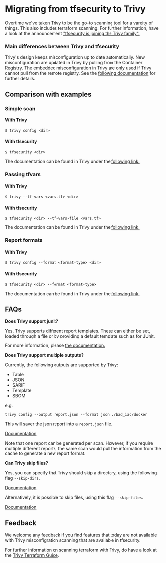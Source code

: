 # Migrating from tfsecurity to Trivy
Overtime we've taken [Trivy][trivy] to be the go-to scanning tool for a vareity of things. This also includes terraform scanning. For further information, have a look at the announcement ["tfsecurity is joining the Trivy family".](https://github.com/khulnasoft/tfsecurity/discussions/5)

### Main differences between Trivy and tfsecurity

Trivy's design keeps misconfiguration up to date automatically. New misconfiguration are updated in Trivy by pulling from the Container Registry. The embedded misconfiguration in Trivy are only used if Trivy cannot pull from the remote registry. See the [following documentation](https://khulnasoft.github.io/trivy/v0.41/docs/scanner/misconfiguration/policy/builtin/#policy-distribution) for further details.

## Comparison with examples
### Simple scan
#### With Trivy
```shell
$ trivy config <dir>
```
#### With tfsecurity
```shell
$ tfsecurity <dir>
```

The documentation can be found in Trivy under the [following link.](https://khulnasoft.github.io/trivy/latest/docs/scanner/misconfiguration/)

### Passing tfvars
#### With Trivy
```shell
$ trivy --tf-vars <vars.tf> <dir>
```
#### With tfsecurity
```shell
$ tfsecurity <dir> --tf-vars-file <vars.tf>
```

The documentation can be found in Trivy under the [following link.](https://khulnasoft.github.io/trivy/v0.41/docs/scanner/misconfiguration/#terraform-value-overrides)

### Report formats
#### With Trivy
```shell
$ trivy config --format <format-type> <dir>
```

#### With tfsecurity
```shell
$ tfsecurity <dir> --format <format-type>
```

The documentation can be found in Trivy under the [following link.](https://khulnasoft.github.io/trivy/v0.41/docs/configuration/reporting/)

## FAQs

**Does Trivy support junit?**

Yes, Trivy supports different report templates. These can either be set, loaded through a file or by providing a default template such as for JUnit. 

For more information, please [the documentation.](https://khulnasoft.github.io/trivy/v0.41/docs/configuration/reporting/#junit)

**Does Trivy support multiple outputs?**

Currently, the following outputs are supported by Trivy:

* Table
* JSON
* SARIF
* Template
* SBOM

e.g.
```
trivy config --output report.json --format json ./bad_iac/docker
```
This will saver the json report into a `report.json` file.

[Documentation](https://khulnasoft.github.io/trivy/v0.41/docs/configuration/reporting/)

Note that one report can be generated per scan. However, if you require multiple different reports, the same scan would pull the information from the cache to generate a new report format.

**Can Trivy skip files?**

Yes, you can specify that Trivy should skip a directory, using the following flag `--skip-dirs`.

[Documentation](https://khulnasoft.github.io/trivy/v0.41/docs/configuration/others/)

Alternatively, it is possible to skip files, using this flag `--skip-files`.

[Documentation](https://khulnasoft.github.io/trivy/v0.41/docs/configuration/others/#skip-files)

## Feedback

We welcome any feedback if you find features that today are not available with Trivy misconfigration scanning that are available in tfsecurity. 

For further information on scanning terraform with Trivy, do have a look at the [Trivy Terraform Guide](https://khulnasoft.github.io/trivy/latest/tutorials/terraform/scannig/).

[trivy]: https://github.com/khulnasoft/trivy
